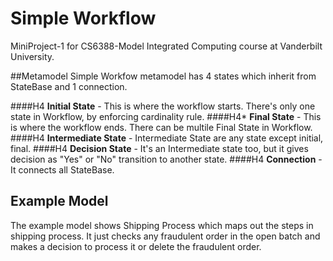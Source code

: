 # Simple Workflow
MiniProject-1 for CS6388-Model Integrated Computing course at Vanderbilt University.

##Metamodel
Simple Workfow metamodel has 4 states which inherit from StateBase and 1 connection.

####H4 **Initial State** - This is where the workflow starts. There's only one state in Workflow, by enforcing cardinality rule.
####H4* **Final State** - This is where the workflow ends. There can be multile Final State in Workflow.
####H4 **Intermediate State** - Intermediate State are any state except initial, final.
####H4 **Decision State** - It's an Intermediate state too, but it gives decision as "Yes" or "No" transition to another state.
####H4 **Connection** - It connects all StateBase.



## Example Model

The example model shows Shipping Process which maps out the steps in shipping process. It just checks any fraudulent order in the open batch and makes a decision to process it or delete the fraudulent order.
